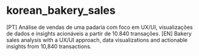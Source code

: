# korean_bakery_sales
[PT] Análise de vendas de uma padaria com foco em UX/UI, visualizações de dados e insights acionáveis a partir de 10.840 transações. [EN] Bakery sales analysis with a UX/UI approach, data visualizations and actionable insights from 10,840 transactions.
